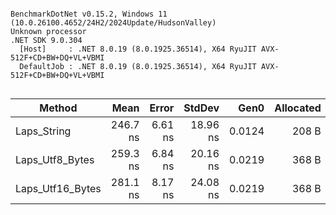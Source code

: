 ```

BenchmarkDotNet v0.15.2, Windows 11 (10.0.26100.4652/24H2/2024Update/HudsonValley)
Unknown processor
.NET SDK 9.0.304
  [Host]     : .NET 8.0.19 (8.0.1925.36514), X64 RyuJIT AVX-512F+CD+BW+DQ+VL+VBMI
  DefaultJob : .NET 8.0.19 (8.0.1925.36514), X64 RyuJIT AVX-512F+CD+BW+DQ+VL+VBMI


```
| Method           | Mean     | Error   | StdDev   | Gen0   | Allocated |
|----------------- |---------:|--------:|---------:|-------:|----------:|
| Laps_String      | 246.7 ns | 6.61 ns | 18.96 ns | 0.0124 |     208 B |
| Laps_Utf8_Bytes  | 259.3 ns | 6.84 ns | 20.16 ns | 0.0219 |     368 B |
| Laps_Utf16_Bytes | 281.1 ns | 8.17 ns | 24.08 ns | 0.0219 |     368 B |
